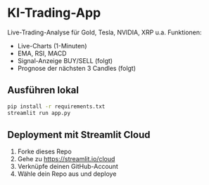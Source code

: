 # KI-Trading-App

Live-Trading-Analyse für Gold, Tesla, NVIDIA, XRP u.a.
Funktionen:
- Live-Charts (1-Minuten)
- EMA, RSI, MACD
- Signal-Anzeige BUY/SELL (folgt)
- Prognose der nächsten 3 Candles (folgt)

## Ausführen lokal
```bash
pip install -r requirements.txt
streamlit run app.py
```

## Deployment mit Streamlit Cloud
1. Forke dieses Repo
2. Gehe zu https://streamlit.io/cloud
3. Verknüpfe deinen GitHub-Account
4. Wähle dein Repo aus und deploye